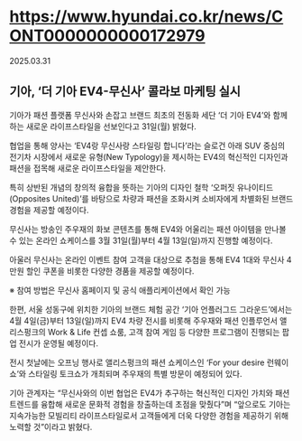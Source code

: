 # https://www.hyundai.co.kr/news/CONT0000000000172979

2025.03.31

## 기아, ‘더 기아 EV4-무신사’ 콜라보 마케팅 실시

기아가 패션 플랫폼 무신사와 손잡고 브랜드 최초의 전동화 세단 ‘더 기아 EV4’와 함께하는 새로운 라이프스타일을 선보인다고 31일(월) 밝혔다.

협업을 통해 양사는 ‘EV4랑 무신사랑 스타일링 합니다’라는 슬로건 아래 SUV 중심의 전기차 시장에서 새로운 유형(New Typology)을 제시하는 EV4의 혁신적인 디자인과 패션을 접목해 새로운 라이프스타일을 제안한다.

특히 상반된 개념의 창의적 융합을 뜻하는 기아의 디자인 철학 ‘오퍼짓 유나이티드(Opposites United)’를 바탕으로 차량과 패션을 조화시켜 소비자에게 차별화된 브랜드 경험을 제공할 예정이다.

무신사는 방송인 주우재의 화보 콘텐츠를 통해 EV4와 어울리는 패션 아이템을 만나볼 수 있는 온라인 쇼케이스를 3월 31일(월)부터 4월 13일(일)까지 진행할 예정이다.

아울러 무신사는 온라인 이벤트 참여 고객을 대상으로 추첨을 통해 EV4 1대와 무신사 4만원 할인 쿠폰을 비롯한 다양한 경품을 제공할 예정이다.

※ 참여 방법은 무신사 홈페이지 및 공식 애플리케이션에서 확인 가능

한편, 서울 성동구에 위치한 기아의 브랜드 체험 공간 ‘기아 언플러그드 그라운드’에서는 4월 4일(금)부터 13일(일)까지 EV4 차량 전시를 비롯해 주우재와 패션 인플루언서 앨리스펑크의 Work & Life 컨셉 쇼룸, 고객 참여 게임 등 다양한 프로그램이 진행되는 팝업 전시가 운영될 예정이다.

전시 첫날에는 오프닝 행사로 앨리스펑크의 패션 쇼케이스인 ‘For your desire 런웨이쇼’와 스타일링 토크쇼가 개최되며 주우재의 특별 방문이 예정되어 있다.

기아 관계자는 “무신사와의 이번 협업은 EV4가 추구하는 혁신적인 디자인 가치와 패션 트렌드를 융합해 새로운 문화적 경험을 창출하는데 초점을 맞췄다”며 “앞으로도 기아는 지속가능한 모빌리티 라이프스타일로서 고객들에게 더욱 다양한 경험을 제공하기 위해 노력할 것”이라고 밝혔다.